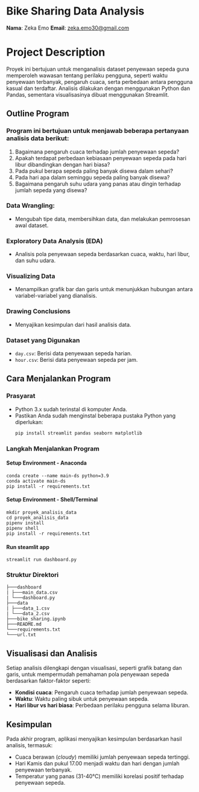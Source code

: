 # Bike Sharing Data Analysis

**Nama**: Zeka Emo
**Email**: zeka.emo30@gmail.com 

# Project Description

Proyek ini bertujuan untuk menganalisis dataset penyewaan sepeda guna memperoleh wawasan tentang perilaku pengguna, seperti waktu penyewaan terbanyak, pengaruh cuaca, serta perbedaan antara pengguna kasual dan terdaftar. Analisis dilakukan dengan menggunakan Python dan Pandas, sementara visualisasinya dibuat menggunakan Streamlit.

## Outline Program

### Program ini bertujuan untuk menjawab beberapa pertanyaan analisis data berikut:
1. Bagaimana pengaruh cuaca terhadap jumlah penyewaan sepeda?
2. Apakah terdapat perbedaan kebiasaan penyewaan sepeda pada hari libur dibandingkan dengan hari biasa?
3. Pada pukul berapa sepeda paling banyak disewa dalam sehari?
4. Pada hari apa dalam seminggu sepeda paling banyak disewa?
5. Bagaimana pengaruh suhu udara yang panas atau dingin terhadap jumlah sepeda yang disewa?


### Data Wrangling: 
   - Mengubah tipe data, membersihkan data, dan melakukan pemrosesan awal dataset.
   
### Exploratory Data Analysis (EDA)
   - Analisis pola penyewaan sepeda berdasarkan cuaca, waktu, hari libur, dan suhu udara.

### Visualizing Data
   - Menampilkan grafik bar dan garis untuk menunjukkan hubungan antara variabel-variabel yang dianalisis.

### Drawing Conclusions
   - Menyajikan kesimpulan dari hasil analisis data.

### Dataset yang Digunakan
- `day.csv`: Berisi data penyewaan sepeda harian.
- `hour.csv`: Berisi data penyewaan sepeda per jam.

## Cara Menjalankan Program

### Prasyarat
- Python 3.x sudah terinstal di komputer Anda.
- Pastikan Anda sudah menginstal beberapa pustaka Python yang diperlukan:
  ```bash
  pip install streamlit pandas seaborn matplotlib
  ```

### Langkah Menjalankan Program
#### Setup Environment - Anaconda
```
conda create --name main-ds python=3.9
conda activate main-ds
pip install -r requirements.txt
```

#### Setup Environment - Shell/Terminal
```
mkdir proyek_analisis_data
cd proyek_analisis_data
pipenv install
pipenv shell
pip install -r requirements.txt
```

#### Run steamlit app
```
streamlit run dashboard.py
```

### Struktur Direktori
```
├───dashboard
| ├───main_data.csv
| └───dashboard.py
├───data
| ├───data_1.csv
| └───data_2.csv
├───bike_sharing.ipynb
├───README.md
└───requirements.txt
└───url.txt
```

## Visualisasi dan Analisis
Setiap analisis dilengkapi dengan visualisasi, seperti grafik batang dan garis, untuk mempermudah pemahaman pola penyewaan sepeda berdasarkan faktor-faktor seperti:
- **Kondisi cuaca**: Pengaruh cuaca terhadap jumlah penyewaan sepeda.
- **Waktu**: Waktu paling sibuk untuk penyewaan sepeda.
- **Hari libur vs hari biasa**: Perbedaan perilaku pengguna selama liburan.

## Kesimpulan
Pada akhir program, aplikasi menyajikan kesimpulan berdasarkan hasil analisis, termasuk:
- Cuaca berawan (*cloudy*) memiliki jumlah penyewaan sepeda tertinggi.
- Hari Kamis dan pukul 17.00 menjadi waktu dan hari dengan jumlah penyewaan terbanyak.
- Temperatur yang panas (31-40°C) memiliki korelasi positif terhadap penyewaan sepeda.

